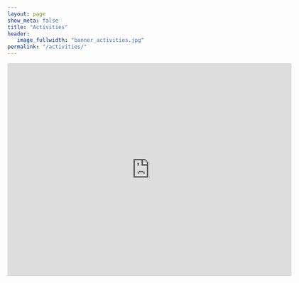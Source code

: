 ```yaml
---
layout: page
show_meta: false
title: "Activities"
header:
   image_fullwidth: "banner_activities.jpg"
permalink: "/activities/"
---
```

<iframe src="https://calendar.google.com/calendar/embed?src=64cakap669rr95f8dbqtn3i97k%40group.calendar.google.com&ctz=Asia/Tokyo" style=" border-width:0 " width="640" height="480" frameborder="0" scrolling="no"></iframe>
